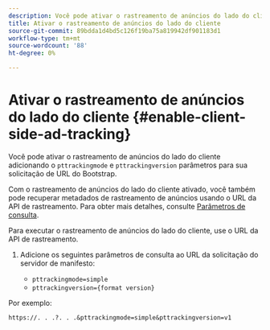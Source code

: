 ```yaml
---
description: Você pode ativar o rastreamento de anúncios do lado do cliente adicionando os parâmetros pttrackingmode e pttrackingversion à sua solicitação de URL do Bootstrap.
title: Ativar o rastreamento de anúncios do lado do cliente
source-git-commit: 89bdda1d4bd5c126f19ba75a819942df901183d1
workflow-type: tm+mt
source-wordcount: '88'
ht-degree: 0%

---
```



# Ativar o rastreamento de anúncios do lado do cliente {#enable-client-side-ad-tracking}

Você pode ativar o rastreamento de anúncios do lado do cliente adicionando o `pttrackingmode` e `pttrackingversion` parâmetros para sua solicitação de URL do Bootstrap.

Com o rastreamento de anúncios do lado do cliente ativado, você também pode recuperar metadados de rastreamento de anúncios usando o URL da API de rastreamento. Para obter mais detalhes, consulte [Parâmetros de consulta](/help/primetime-ad-insertion/~old-msapi-topics/ms-at-effectiveness/notvsdk-csat-ms-interface.md).

Para executar o rastreamento de anúncios do lado do cliente, use o URL da API de rastreamento.

1. Adicione os seguintes parâmetros de consulta ao URL da solicitação do servidor de manifesto:

   * `pttrackingmode=simple`
   * `pttrackingversion={format version}`

Por exemplo:

```URL
https://. . .?. . .&pttrackingmode=simple&pttrackingversion=v1
```
